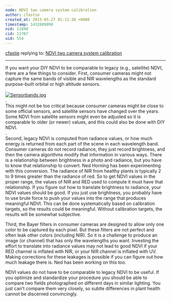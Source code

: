 ```yaml
---
node: NDVI two camera system calibration
author: cfastie
created_at: 2015-05-27 01:11:38 +0000
timestamp: 1432689098
nid: 11840
cid: 11767
uid: 554
---
```




[cfastie](../profile/cfastie) replying to: [NDVI two camera system calibration](../notes/gpenzo/05-26-2015/ndvi-two-camera-system-calibration)

----
If you want your DIY NDVI to be comparable to legacy (e.g., satellite) NDVI, there are a few things to consider. First, consumer cameras might not capture the same bands of visible and NIR wavelengths as the standard purpose-built orbital or high altitude sensors.  
.  
[![Sensorbands.jpg](https://i.publiclab.org/system/images/photos/000/000/326/medium/Sensorbands.jpg)](https://i.publiclab.org/system/images/photos/000/000/326/original/Sensorbands.jpg)  
.  
This might not be too critical because consumer cameras might be close to some official sensors, and satellite sensors have changed over the years. Some NDVI from satellite sensors might even be adjusted so it is comparable to older (or newer) values, and this could also be done with DIY NDVI.  
.  
Second, legacy NDVI is computed from radiance values, or how much energy is returned from each part of the scene in each wavelength band. Consumer cameras do not record radiance, they just record brightness, and then the camera algorithms modify that information in various ways. There is a relationship between brightness in a photo and radiance, but you have to know that relationship to convert. Ned Horning has been experimenting with this conversion. The radiance of NIR from healthy plants is typically 2 to 9 times greater than the radiance of red. So to get NDVI values in the proper range, the values of NIR and RED used to compute it must have that relationship. If you figure out how to translate brightness to radiance, your NDVI values should be good. If you just use brightness, you probably have to use brute force to push your values into the range that produces meaningful NDVI. This can be done systematically based on calibration targets, so the results could be meaningful. Without calibration targets, the results will be somewhat subjective.

Third, the Bayer filters in consumer cameras are designed to allow only one color to be captured by each pixel. But these filters are not perfect and often leak other colors (including NIR). So it is a challenge to produce an image (or channel) that has only the wavelengths you want. Investing the effort to translate into radiance values may not lead to good NDVI if your RED channel is inflated with NIR, or your NIR channel is inflated with UV. Making corrections for these leakages is possible if you can figure out how much leakage there is. Ned has been working on this too.

NDVI values do not have to be comparable to legacy NDVI to be useful. If you optimize and standardize your procedure you should be able to compare two fields photographed on different days in similar lighting. You just can't compare them very closely, so subtle differences in plant health cannot be discerned convincingly. 